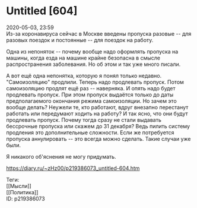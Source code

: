 Untitled [604]
===============

   
 2020-05-03, 23:59   
  Из-за коронавируса сейчас в Москве введены пропуска разовые -- для разовых поездок и постоянные -- для поездок на работу.   
   
 Одна из непоняток -- почему вообще надо оформлять пропуска на машины, когда езда на машине крайне безопасна в смысле распространения заболевания. Но об этом и так уже много писали.   
   
 А вот ещё одна непонятка, которую я понял только недавно. "Самоизоляцию" продлили. Теперь надо продлевать пропуск. Потом самоизоляцию продлят ещё раз -- наверняка. И опять надо будет продлевать пропуск. При этом пропуск выдаётся только до даты предполагаемого окончания режима самоизоляции. Но зачем это вообще делать? Неужели те, кто работают, вдруг внезапно перестанут работать или передумают ходить на работу? И так ясно, что они будут продлевать пропуск. Почему тогда сразу не стали выдавать бессрочные пропуска или скажем до 31 декабря? Ведь пилить систему продления это дополнительные сложности. Если же потребуется пропуска аннулировать -- это всегда можно сделать. Такие случаи уже были.   
   
 Я никакого об'яснения не могу придумать.   
    
 <https://diary.ru/~zHz00/p219386073_untitled-604.htm>   
   
 Теги:   
 [[Мысли]]   
 [[Политика]]   
 ID: p219386073